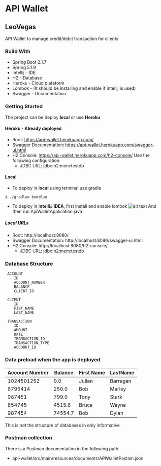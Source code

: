 # API Wallet
## LeoVegas

API Wallet to manage credit/debit transaction for clients

### Build With
- Spring Boot 2.1.7 
- Spring 5.1.9 
- Intellij - IDE
- H2 - Database
- Heroku - Cloud plataform
- Lombok - (It should be installing and enable if Intellij is used)
- Swagger - Documentation


### Getting Started
The project can be deploy **local** or use **Heroku**

#### Heroku - Already deployed
 - Root: https://api-wallet.herokuapp.com/
 - Swagger Documentation: https://api-wallet.herokuapp.com/swagger-ui.html
 - H2 Console: https://api-wallet.herokuapp.com/h2-console/ Use the following configuration:
    - JDBC URL: jdbc:h2:mem:testdb

#### Local
- To deploy in **local** using terminal use gradle
```shell
$ ./gradlew bootRun
```

 - To deploy in **IntelliJ IDEA**, first install and enable lombok
![alt text](https://i.stack.imgur.com/Gngfe.png)
And then run ApiWalletApplication.java

##### Local URLs
- Root: http://localhost:8080/
- Swagger Documentation: http://localhost:8080/swagger-ui.html
- H2 Console: http://localhost:8080/h2-console/
    - JDBC URL: jdbc:h2:mem:testdb        



### Database Structure
```
 ACCOUNT
    ID
    ACCOUNT_NUMBER
    BALANCE
    CLIENT_ID
 
 CLIENT
    ID
    FIST_NAME
    LAST_NAME
 
 TRANSACTION
    ID
    AMOUNT
    DATE
    TRANSACTION_ID
    TRANSACTION_TYPE
    ACCOUNT_ID
```

### Data preload when the app is deployed
| Account Number  | Balance       | First Name    | LastName      |
| --------------- | ------------- | ------------- | ------------- |
| 1024501252      |     0.0       |    Julian     |   Barragan    |
| 8795414         |    250.0      |     Bob       |   Marley      |
| 987451          |    799.0      |     Tony      |   Stark       |
| 854745          |   4515.8      |     Bruce     |   Wayne       |
| 987454          |   74554.7     |      Bob      |   Dylan       |

This is not the structure of databases in only informative

### Postman collection
There is a Postman documentation in the following path:
- api-wallet/src/main/resources/documents/APIWalletPostam.json